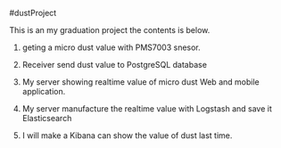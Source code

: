 #dustProject

This is an my graduation project the contents is below.

1. geting a micro dust value with PMS7003 snesor.

2. Receiver send dust value to PostgreSQL database 

3. My server showing realtime value of micro dust Web and mobile application.

4. My server manufacture the realtime value with Logstash and save it Elasticsearch

5. I will make a Kibana can show the value of dust last time.

